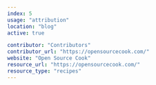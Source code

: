 ```yaml
---
index: 5
usage: "attribution"
location: "blog"
active: true

contributor: "Contributors"
contributor_url: "https://opensourcecook.com/"
website: "Open Source Cook"
resource_url: "https://opensourcecook.com/"
resource_type: "recipes"
---
```

